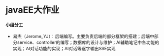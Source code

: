 # javaEE大作业


#### 小组分工

+ 易杰（Jerome_YJ）：后端编写。主要负责后端的部分框架的搭建；后端中部分service、controller的编写；数据库的设计与维护；AI辅助笔记中各功能的实现；AI对话功能的实现；AI对话等逐字输出SSE实现
